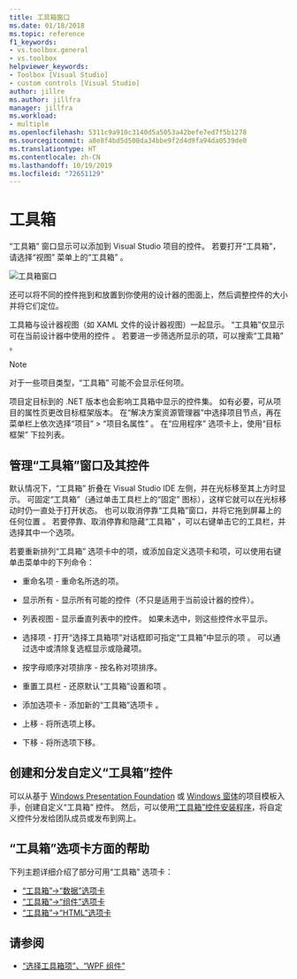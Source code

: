 ```yaml
---
title: 工具箱窗口
ms.date: 01/18/2018
ms.topic: reference
f1_keywords:
- vs.toolbox.general
- vs.toolbox
helpviewer_keywords:
- Toolbox [Visual Studio]
- custom controls [Visual Studio]
author: jillre
ms.author: jillfra
manager: jillfra
ms.workload:
- multiple
ms.openlocfilehash: 5311c9a910c3140d5a5053a42befe7ed7f5b1278
ms.sourcegitcommit: a8e8f4bd5d508da34bbe9f2d4d9fa94da0539de0
ms.translationtype: HT
ms.contentlocale: zh-CN
ms.lasthandoff: 10/19/2019
ms.locfileid: "72651129"
---
```

# <a name="toolbox"></a>工具箱

“工具箱”  窗口显示可以添加到 Visual Studio 项目的控件。 若要打开“工具箱”，请选择“视图”  菜单上的“工具箱”  。

![工具箱窗口](media/toolbox.png)

还可以将不同的控件拖到和放置到你使用的设计器的图面上，然后调整控件的大小并将它们定位。

工具箱与设计器视图（如 XAML 文件的设计器视图）一起显示。 “工具箱”仅显示可在当前设计器中使用的控件  。 若要进一步筛选所显示的项，可以搜索“工具箱”  。

> [!NOTE]
> 对于一些项目类型，“工具箱”  可能不会显示任何项。

项目定目标到的 .NET 版本也会影响工具箱中显示的控件集。 如有必要，可从项目的属性页更改目标框架版本。 在“解决方案资源管理器”中选择项目节点，再在菜单栏上依次选择“项目” > “项目名属性”    。 在“应用程序”  选项卡上，使用“目标框架”  下拉列表。

## <a name="manage-the-toolbox-window-and-its-controls"></a>管理“工具箱”窗口及其控件

默认情况下，“工具箱”  折叠在 Visual Studio IDE 左侧，并在光标移至其上方时显示。 可固定“工具箱”（通过单击工具栏上的“固定”   图标），这样它就可以在光标移动时仍一直处于打开状态。 也可以取消停靠“工具箱”窗口，并将它拖到屏幕上的任何位置  。 若要停靠、取消停靠和隐藏“工具箱”  ，可以右键单击它的工具栏，并选择其中一个选项。

若要重新排列“工具箱”  选项卡中的项，或添加自定义选项卡和项，可以使用右键单击菜单中的下列命令：

- 重命名项  - 重命名所选的项。

- 显示所有  - 显示所有可能的控件（不只是适用于当前设计器的控件）。

- 列表视图  - 显示垂直列表中的控件。 如果未选中，则这些控件水平显示。

- 选择项  - 打开“选择工具箱项”对话框即可指定“工具箱”中显示的项   。 可以通过选中或清除复选框显示或隐藏项。

- 按字母顺序对项排序  - 按名称对项排序。

- 重置工具栏  - 还原默认“工具箱”设置和项  。

- 添加选项卡  - 添加新的“工具箱”选项卡  。

- 上移  - 将所选项上移。

- 下移  - 将所选项下移。

## <a name="create-and-distribute-custom-toolbox-controls"></a>创建和分发自定义“工具箱”控件

可以从基于 [Windows Presentation Foundation](../../extensibility/creating-a-wpf-toolbox-control.md) 或 [Windows 窗体](../../extensibility/creating-a-windows-forms-toolbox-control.md)的项目模板入手，创建自定义“工具箱”  控件。 然后，可以使用[“工具箱”控件安装程序](http://download.microsoft.com/download/8/3/6/836657BD-9CCB-4ED4-B9D2-FB769473B284/TCI_whitepaper.docx)，将自定义控件分发给团队成员或发布到网上。

## <a name="help-on-toolbox-tabs"></a>“工具箱”选项卡方面的帮助

下列主题详细介绍了部分可用“工具箱”  选项卡：

- [“工具箱”->“数据”选项卡](../../ide/reference/toolbox-data-tab.md)
- [“工具箱”->“组件”选项卡](../../ide/reference/toolbox-components-tab.md)
- [“工具箱”->“HTML”选项卡](../../ide/reference/toolbox-html-tab.md)

## <a name="see-also"></a>请参阅

- [“选择工具箱项”、“WPF 组件”](choose-toolbox-items-wpf-components.md)